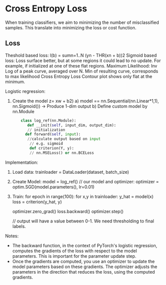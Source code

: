 # Cross Entropy Loss

When training classifiers, we aim to minimizing the number of misclassified samples.
This translate into minimizing the loss or cost function.

## Loss
Theshold based loss:
    l(b) = sumn=1..N (yn - THR(xn + b))2
Sigmoid based loss:
    Loss surface better, but at some regions it could lead to no update. 
For example, if initialized at one of these flat regions. 
Maximum Likelihood:
    Inv Log of a peak curve, averaged over N. Min of resulting curve, corresponds to max likelihood
Cross Entropy Loss
    Contour plot shows only flat at the minimum.


Logistic regression:
1) Create the model z= xw + b2) 
   a) model == nn.Sequential(nn.Linear*1,1), nn.Sigmoid()) -> Produce 1-dim output
   b) Define custom model by  nn.Module
```python
       class log_ref(nn.Module):
          def __init(self, input_dim, output_dim):
          // initialization 
         def forward(self, input):
          //calculate output based on input
           // e.g. sigmoid
           def criterion(Y, y):
           // nn.MSELoss() or nn.BCELoss
```

Implementation:
1) Load data: trainloader = DataLoader(dataset, batch_size)
2) Create Model: model = log_ref() // our model
   and optimizer:
optimizer = optim.SGD(model.parameters(), lr=0.01)
3) Train:
for epoch in range(100):
  for x,y in trainloader:
    y_hat = model(x)
    loss = criterion(y_hat, y)

    optimizer.zero_grad()
    loss.backward()
    optimizer.step()
    
    // output will have a value between 0-1. We need thresholding to final labels.


Notes:
- The backward function, in the context of PyTorch's logistic regression, computes the gradients of the loss with respect to the model parameters. This is important for the parameter update step.
- Once the gradients are computed, you use an optimizer to update the model parameters based on these gradients. The optimizer adjusts the parameters in the direction that reduces the loss, using the computed gradients. 


